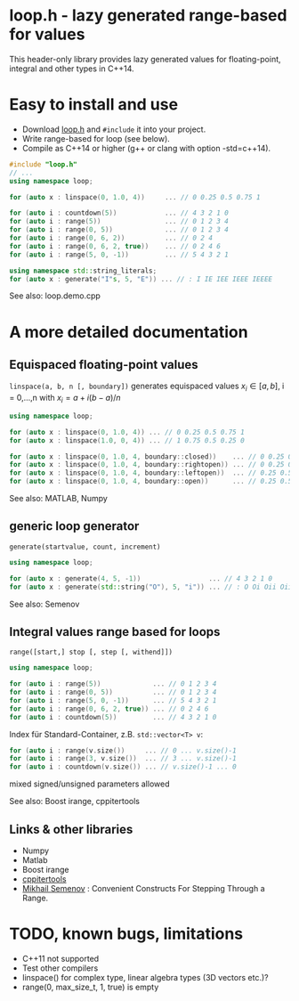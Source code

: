 # loop.h - lazy generated range-based for values

This header-only library provides lazy generated values for floating-point, integral and other types in C++14.

# Easy to install and use

* Download [loop.h](./loop.h) and `#include` it into your project. 
* Write range-based for loop (see below).
* Compile as C++14 or higher (g++ or clang with option -std=c++14).
```cpp
#include "loop.h"
// ...
using namespace loop;

for (auto x : linspace(0, 1.0, 4))     ... // 0 0.25 0.5 0.75 1

for (auto i : countdown(5))            ... // 4 3 2 1 0
for (auto i : range(5))                ... // 0 1 2 3 4
for (auto i : range(0, 5))             ... // 0 1 2 3 4
for (auto i : range(0, 6, 2))          ... // 0 2 4
for (auto i : range(0, 6, 2, true))    ... // 0 2 4 6
for (auto i : range(5, 0, -1))         ... // 5 4 3 2 1

using namespace std::string_literals;
for (auto x : generate("I"s, 5, "E")) ... // : I IE IEE IEEE IEEEE
```
See also: loop.demo.cpp

# A more detailed documentation
## Equispaced floating-point values 

`linspace(a, b, n [, boundary])` generates equispaced values $x_i \in [a,b]$, i = 0,...,n with $x_i = a + i(b-a)/n$  
```cpp
using namespace loop;

for (auto x : linspace(0, 1.0, 4)) ... // 0 0.25 0.5 0.75 1
for (auto x : linspace(1.0, 0, 4)) ... // 1 0.75 0.5 0.25 0

for (auto x : linspace(0, 1.0, 4, boundary::closed))    ... // 0 0.25 0.5 0.75 1
for (auto x : linspace(0, 1.0, 4, boundary::rightopen)) ... // 0 0.25 0.5 0.75
for (auto x : linspace(0, 1.0, 4, boundary::leftopen))  ... // 0.25 0.5 0.75 1
for (auto x : linspace(0, 1.0, 4, boundary::open))      ... // 0.25 0.5 0.75
```
See also: MATLAB, Numpy 
## generic loop generator

`generate(startvalue, count, increment)`   
```cpp
using namespace loop;

for (auto x : generate(4, 5, -1))                 ... // 4 3 2 1 0
for (auto x : generate(std::string("O"), 5, "i")) ... // : O Oi Oii Oiii Oiiii
```
See also: Semenov

## Integral values range based for loops
`range([start,] stop [, step [, withend]])`
```cpp
using namespace loop;

for (auto i : range(5))             ... // 0 1 2 3 4
for (auto i : range(0, 5))          ... // 0 1 2 3 4
for (auto i : range(5, 0, -1))      ... // 5 4 3 2 1
for (auto i : range(0, 6, 2, true)) ... // 0 2 4 6
for (auto i : countdown(5))         ... // 4 3 2 1 0
```

Index für Standard-Container, z.B. `std::vector<T> v`:
```cpp
for (auto i : range(v.size())     ... // 0 ... v.size()-1 
for (auto i : range(3, v.size())  ... // 3 ... v.size()-1 
for (auto i : countdown(v.size()) ... // v.size()-1 ... 0
```

mixed signed/unsigned parameters allowed

See also: Boost irange, cppitertools

## Links & other libraries

* Numpy
* Matlab
* Boost irange
* [cppitertools](https://github.com/ryanhaining/cppitertools) 
* [Mikhail Semenov](http://www.codeproject.com/Articles/876156/Convenient-Constructs-For-Stepping-Through-a-Range) : Convenient Constructs For Stepping Through a Range.

# TODO, known bugs, limitations
* C++11 not supported
* Test other compilers
* linspace() for complex type, linear algebra types (3D vectors etc.)?
* range(0, max_size_t, 1, true) is empty
